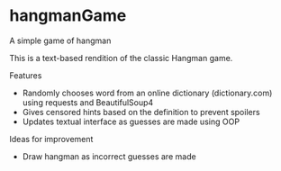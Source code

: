 # hangmanGame
A simple game of hangman

This is a text-based rendition of the classic Hangman game.

Features
* Randomly chooses word from an online dictionary (dictionary.com) using requests and BeautifulSoup4
* Gives censored hints based on the definition to prevent spoilers
* Updates textual interface as guesses are made using OOP

Ideas for improvement
* Draw hangman as incorrect guesses are made
